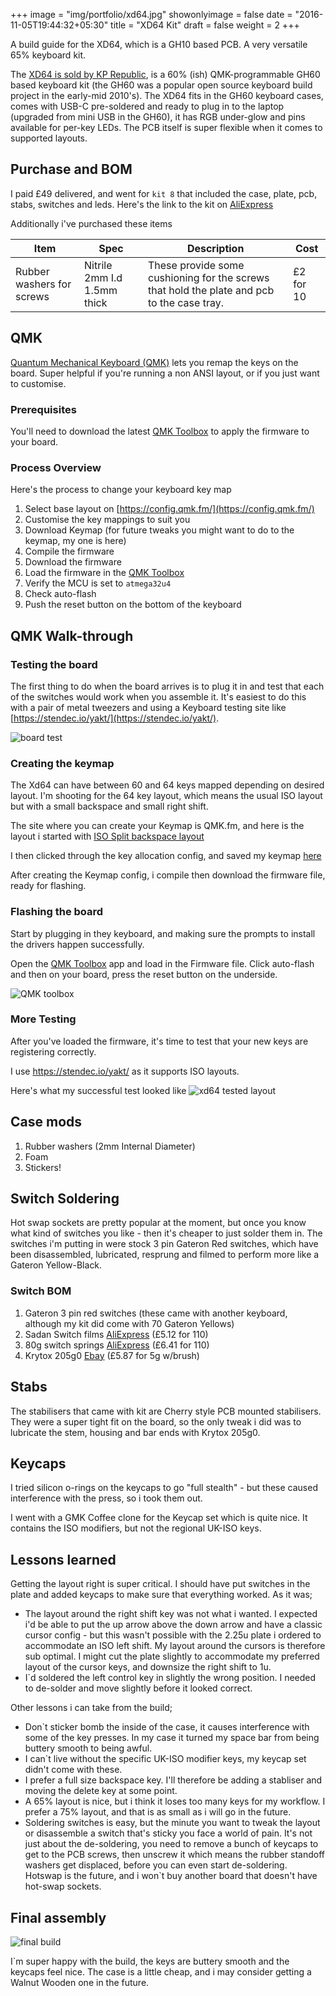 +++
image = "img/portfolio/xd64.jpg"
showonlyimage = false
date = "2016-11-05T19:44:32+05:30"
title = "XD64 Kit"
draft = false
weight = 2
+++

A build guide for the XD64, which is a GH10 based PCB. A very versatile 65% keyboard kit.
<!--more-->

The [XD64 is sold by KP Republic](https://kprepublic.com/collections/xd64-60), is a 60% (ish) QMK-programmable GH60 based keyboard kit (the GH60 was a popular open source keyboard build project in the early-mid 2010's). The XD64 fits in the GH60 keyboard cases, comes with USB-C pre-soldered and ready to plug in to the laptop (upgraded from mini USB in the GH60), it has RGB under-glow and pins available for per-key LEDs. The PCB itself is super flexible when it comes to supported layouts.

## Purchase and BOM

I paid £49 delivered, and went for `kit 8` that included the case, plate, pcb, stabs, switches and leds.
Here's the link to the kit on [AliExpress](https://www.aliexpress.com/item/32919981329.html)

Additionally i've purchased these items

Item | Spec |  Description | Cost
---- | ---- | ----------- | ----
Rubber washers for screws | Nitrile 2mm I.d 1.5mm thick | These provide some cushioning for the screws that hold the plate and pcb to the case tray. | £2 for 10

## QMK

[Quantum Mechanical Keyboard (QMK)](https://github.com/qmk) lets you remap the keys on the board. Super helpful if you're running a non ANSI layout, or if you just want to customise.

### Prerequisites

You'll need to download the latest [QMK Toolbox](https://github.com/qmk/qmk_toolbox/releases/latest) to apply the firmware to your board.

### Process Overview

Here's the process to change your keyboard key map

1. Select base layout on [https://config.qmk.fm/](https://config.qmk.fm/)
1. Customise the key mappings to suit you
1. Download Keymap (for future tweaks you might want to do to the keymap, my one is here)
1. Compile the firmware
1. Download the firmware
1. Load the firmware in the [QMK Toolbox](https://github.com/qmk/qmk_toolbox/releases/latest)
1. Verify the MCU is set to `atmega32u4`
1. Check auto-flash
1. Push the reset button on the bottom of the keyboard

## QMK Walk-through

### Testing the board

The first thing to do when the board arrives is to plug it in and test that each of the switches would work when you assemble it. It's easiest to do this with a pair of metal tweezers and using a Keyboard testing site like [https://stendec.io/yakt/](https://stendec.io/yakt/).

![board test](docassets/XD64-OUTOFTHEBOX.png)

### Creating the keymap

The Xd64 can have between 60 and 64 keys mapped depending on desired layout. I'm shooting for the 64 key layout, which means the usual ISO layout but with a small backspace and small right shift.

The site where you can create your Keymap is QMK.fm, and here is the layout i started with [ISO Split backspace layout](https://config.qmk.fm/#/xiudi/xd60/rev3/LAYOUT_60_iso_split_bs_rshift)

I then clicked through the key allocation config, and saved my keymap [here](qmk/layouts/xiudi_xd60_rev3_layout_60_iso_split_bs_rshift_gord.json)

After creating the Keymap config, i compile then download the firmware file, ready for flashing.

### Flashing the board

Start by plugging in they keyboard, and making sure the prompts to install the drivers happen successfully.

Open the [QMK Toolbox](https://github.com/qmk/qmk_toolbox/releases/latest) app and load in the Firmware file. Click auto-flash and then on your board, press the reset button on the underside.

![QMK toolbox](docassets/qmkToolbox.png)

### More Testing

After you've loaded the firmware, it's time to test that your new keys are registering correctly.

I use https://stendec.io/yakt/ as it supports ISO layouts.

Here's what my successful test looked like
![xd64 tested layout](docassets/XD64-2.png)

## Case mods

1. Rubber washers (2mm Internal Diameter)
1. Foam
1. Stickers!

## Switch Soldering

Hot swap sockets are pretty popular at the moment, but once you know what kind of switches you like - then it's cheaper to just solder them in.
The switches i'm putting in were stock 3 pin Gateron Red switches, which have been disassembled, lubricated, resprung and filmed to perform more like a Gateron Yellow-Black.

### Switch BOM

1. Gateron 3 pin red switches (these came with another keyboard, although my kit did come with 70 Gateron Yellows)
1. Sadan Switch films [AliExpress](https://www.aliexpress.com/item/1005002052631446.html) (£5.12 for 110)
1. 80g switch springs [AliExpress](https://www.aliexpress.com/item/1005001972722893.html) (£6.41 for 110)
1. Krytox 205g0 [Ebay](https://www.ebay.co.uk/itm/144261195166) (£5.87 for 5g w/brush)

## Stabs

The stabilisers that came with kit are Cherry style PCB mounted stabilisers. They were a super tight fit on the board, so the only tweak i did was to lubricate the stem, housing and bar ends with Krytox 205g0.

## Keycaps

I tried silicon o-rings on the keycaps to go "full stealth" - but these caused interference with the press, so i took them out.

I went with a GMK Coffee clone for the Keycap set which is quite nice. It contains the ISO modifiers, but not the regional UK-ISO keys.

## Lessons learned

Getting the layout right is super critical. I should have put switches in the plate and added keycaps to make sure that everything worked. As it was;

- The layout around the right shift key was not what i wanted. I expected i'd be able to put the up arrow above the down arrow and have a classic cursor config - but this wasn't possible with the 2.25u plate i ordered to accommodate an ISO left shift. My layout around the cursors is therefore sub optimal. I might cut the plate slightly to accommodate my preferred layout of the cursor keys, and downsize the right shift to 1u.
- I`d soldered the left control key in slightly the wrong position. I needed to de-solder and move slightly before it looked correct.

Other lessons i can take from the build;

- Don`t sticker bomb the inside of the case, it causes interference with some of the key presses. In my case it turned my space bar from being buttery smooth to being awful.
- I can`t live without the specific UK-ISO modifier keys, my keycap set didn't come with these.
- I prefer a full size backspace key. I'll therefore be adding a stabliser and moving the delete key at some point.
- A 65% layout is nice, but i think it loses too many keys for my workflow. I prefer a 75% layout, and that is as small as i will go in the future.
- Soldering switches is easy, but the minute you want to tweak the layout or disassemble a switch that's sticky you face a world of pain. It's not just about the de-soldering, you need to remove a bunch of keycaps to get to the PCB screws, then unscrew it which means the rubber standoff washers get displaced, before you can even start de-soldering. Hotswap is the future, and i won`t buy another board that doesn't have hot-swap sockets.

## Final assembly

![final build](docassets/finalbuild.jpg)

I`m super happy with the build, the keys are buttery smooth and the keycaps feel nice.
The case is a little cheap, and i may consider getting a Walnut Wooden one in the future.